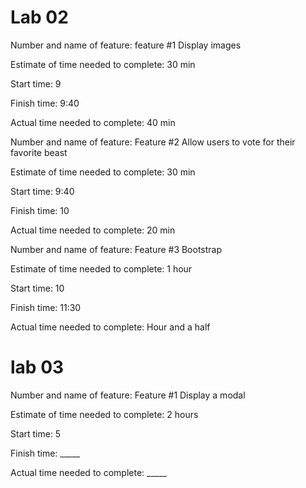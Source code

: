 # Lab 02

Number and name of feature: feature #1 Display images

Estimate of time needed to complete: 30 min

Start time: 9

Finish time: 9:40

Actual time needed to complete: 40 min

Number and name of feature: Feature #2 Allow users to vote for their favorite beast

Estimate of time needed to complete: 30 min

Start time: 9:40

Finish time: 10

Actual time needed to complete: 20 min

Number and name of feature: Feature #3 Bootstrap

Estimate of time needed to complete: 1 hour

Start time: 10

Finish time: 11:30

Actual time needed to complete: Hour and a half

# lab 03

Number and name of feature: Feature #1 Display a modal

Estimate of time needed to complete: 2 hours

Start time: 5

Finish time: _____

Actual time needed to complete: _____
